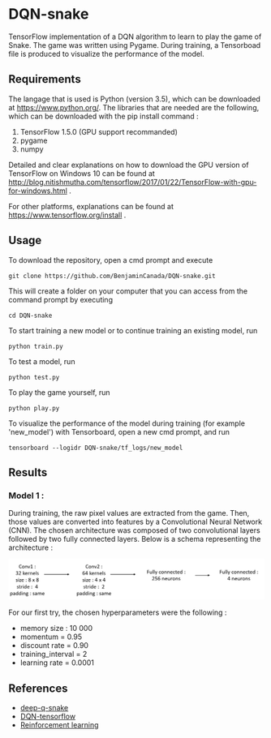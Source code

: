 # DQN-snake
TensorFlow implementation of a DQN algorithm to learn to play the game of Snake.
The game was written using Pygame. During training, a Tensorboad file is produced to visualize the performance of the model.


## Requirements

The langage that is used is Python (version 3.5), which can be downloaded at https://www.python.org/. 
The libraries that are needed are the following, which can be downloaded with the pip install command : 

1. TensorFlow 1.5.0 (GPU support recommanded)
2. pygame 
3. numpy

Detailed and clear explanations on how to download the GPU version of TensorFlow on Windows 10 can be found at http://blog.nitishmutha.com/tensorflow/2017/01/22/TensorFlow-with-gpu-for-windows.html .


For other platforms, explanations can be found at
https://www.tensorflow.org/install . 



## Usage

To download the repository, open a cmd prompt and execute 
```
git clone https://github.com/BenjaminCanada/DQN-snake.git
```

This will create a folder on your computer that you can access from the command prompt by executing 

```
cd DQN-snake
```

To start training a new model or to continue training an existing model, run
```
python train.py
```

To test a model, run 
```
python test.py
```

To play the game yourself, run 
```
python play.py
```

To visualize the performance of the model during training (for example 'new_model') with Tensorboard, open a new cmd prompt, and run

```
tensorboard --logidr DQN-snake/tf_logs/new_model
```


## Results


### Model 1 : 
During training, the raw pixel values are extracted from the game. Then, those values are converted into features by a Convolutional Neural Network (CNN). The chosen architecture was composed of two convolutional layers followed by two fully connected layers. Below is a schema representing the architecture :  

![architecture](assets/architecture_2.PNG)


For our first try, the chosen hyperparameters were the following : 

- memory size : 10 000
- momentum = 0.95
- discount rate = 0.90
- training_interval = 2
- learning rate = 0.0001


## References 

- [deep-q-snake](https://github.com/danielegrattarola/deep-q-snake)
- [DQN-tensorflow](https://github.com/devsisters/DQN-tensorflow)
- [Reinforcement learning](https://github.com/ageron/handson-ml/blob/master/16_reinforcement_learning.ipynb)

